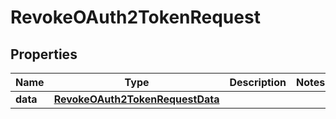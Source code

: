 

# RevokeOAuth2TokenRequest


## Properties

Name | Type | Description | Notes
------------ | ------------- | ------------- | -------------
**data** | [**RevokeOAuth2TokenRequestData**](RevokeOAuth2TokenRequestData.md) |  | 



